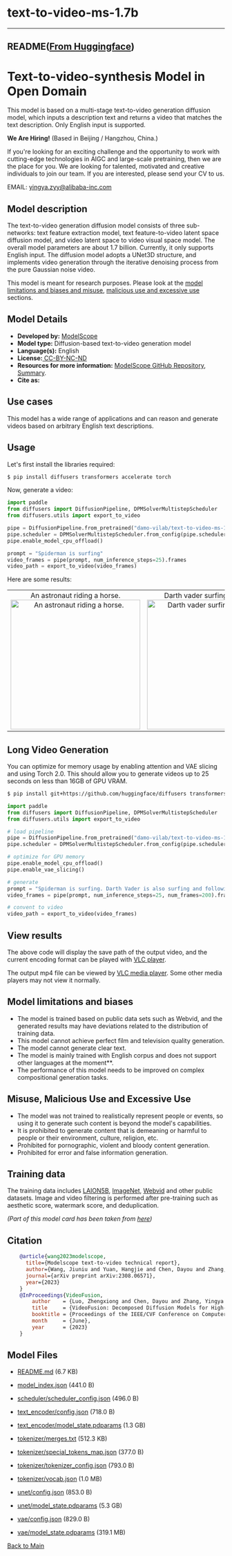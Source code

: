 
# text-to-video-ms-1.7b
---


## README([From Huggingface](https://huggingface.co/damo-vilab/text-to-video-ms-1.7b))



# Text-to-video-synthesis Model in Open Domain

This model is based on a multi-stage text-to-video generation diffusion model, which inputs a description text and returns a video that matches the text description. Only English input is supported.

**We Are Hiring!** (Based in Beijing / Hangzhou, China.)

If you're looking for an exciting challenge and the opportunity to work with cutting-edge technologies in AIGC and large-scale pretraining, then we are the place for you. We are looking for talented, motivated and creative individuals to join our team. If you are interested, please send your CV to us.

EMAIL: yingya.zyy@alibaba-inc.com

## Model description

The text-to-video generation diffusion model consists of three sub-networks: text feature extraction model, text feature-to-video latent space diffusion model, and video latent space to video visual space model. The overall model parameters are about 1.7 billion. Currently, it only supports English input. The diffusion model adopts a UNet3D structure, and implements video generation through the iterative denoising process from the pure Gaussian noise video.

This model is meant for research purposes. Please look at the [model limitations and biases and misuse](#model-limitations-and-biases), [malicious use and excessive use](#misuse-malicious-use-and-excessive-use) sections.

## Model Details

- **Developed by:** [ModelScope](https://modelscope.cn/)
- **Model type:** Diffusion-based text-to-video generation model
- **Language(s):** English
- **License:**[ CC-BY-NC-ND](https://creativecommons.org/licenses/by-nc-nd/4.0/)
- **Resources for more information:** [ModelScope GitHub Repository](https://github.com/modelscope/modelscope), [Summary](https://modelscope.cn/models/damo/text-to-video-synthesis/summary).
- **Cite as:**

## Use cases

This model has a wide range of applications and can reason and generate videos based on arbitrary English text descriptions. 

## Usage 

Let's first install the libraries required:

```bash
$ pip install diffusers transformers accelerate torch
```

Now, generate a video:

```python
import paddle
from diffusers import DiffusionPipeline, DPMSolverMultistepScheduler
from diffusers.utils import export_to_video

pipe = DiffusionPipeline.from_pretrained("damo-vilab/text-to-video-ms-1.7b", dtype=paddle.float16, variant="fp16")
pipe.scheduler = DPMSolverMultistepScheduler.from_config(pipe.scheduler.config)
pipe.enable_model_cpu_offload()

prompt = "Spiderman is surfing"
video_frames = pipe(prompt, num_inference_steps=25).frames
video_path = export_to_video(video_frames)
```

Here are some results:

<table>
    <tr>
        <td><center>
        An astronaut riding a horse.
        <br>
        <img src="https://huggingface.co/datasets/huggingface/documentation-images/resolve/main/diffusers/astr.gif"
            alt="An astronaut riding a horse."
            style="width: 300px;" />
        </center></td>
        <td ><center>
        Darth vader surfing in waves.
        <br>
        <img src="https://huggingface.co/datasets/huggingface/documentation-images/resolve/main/diffusers/vader.gif"
            alt="Darth vader surfing in waves."
            style="width: 300px;" />
        </center></td>
    </tr>
</table>

## Long Video Generation

You can optimize for memory usage by enabling attention and VAE slicing and using Torch 2.0.
This should allow you to generate videos up to 25 seconds on less than 16GB of GPU VRAM.

```bash
$ pip install git+https://github.com/huggingface/diffusers transformers accelerate
```

```py
import paddle
from diffusers import DiffusionPipeline, DPMSolverMultistepScheduler
from diffusers.utils import export_to_video

# load pipeline
pipe = DiffusionPipeline.from_pretrained("damo-vilab/text-to-video-ms-1.7b", dtype=paddle.float16, variant="fp16")
pipe.scheduler = DPMSolverMultistepScheduler.from_config(pipe.scheduler.config)

# optimize for GPU memory
pipe.enable_model_cpu_offload()
pipe.enable_vae_slicing()

# generate
prompt = "Spiderman is surfing. Darth Vader is also surfing and following Spiderman"
video_frames = pipe(prompt, num_inference_steps=25, num_frames=200).frames

# convent to video
video_path = export_to_video(video_frames)
```


## View results

The above code will display the save path of the output video, and the current encoding format can be played with [VLC player](https://www.videolan.org/vlc/).

The output mp4 file can be viewed by [VLC media player](https://www.videolan.org/vlc/). Some other media players may not view it normally.

## Model limitations and biases

* The model is trained based on public data sets such as Webvid, and the generated results may have deviations related to the distribution of training data.
* This model cannot achieve perfect film and television quality generation.
* The model cannot generate clear text.
* The model is mainly trained with English corpus and does not support other languages ​​at the moment**.
* The performance of this model needs to be improved on complex compositional generation tasks.

## Misuse, Malicious Use and Excessive Use

* The model was not trained to realistically represent people or events, so using it to generate such content is beyond the model's capabilities.
* It is prohibited to generate content that is demeaning or harmful to people or their environment, culture, religion, etc.
* Prohibited for pornographic, violent and bloody content generation.
* Prohibited for error and false information generation.

## Training data

The training data includes [LAION5B](https://huggingface.co/datasets/laion/laion2B-en), [ImageNet](https://www.image-net.org/), [Webvid](https://m-bain.github.io/webvid-dataset/) and other public datasets. Image and video filtering is performed after pre-training such as aesthetic score, watermark score, and deduplication.

_(Part of this model card has been taken from [here](https://huggingface.co/damo-vilab/modelscope-damo-text-to-video-synthesis))_

## Citation

```bibtex
    @article{wang2023modelscope,
      title={Modelscope text-to-video technical report},
      author={Wang, Jiuniu and Yuan, Hangjie and Chen, Dayou and Zhang, Yingya and Wang, Xiang and Zhang, Shiwei},
      journal={arXiv preprint arXiv:2308.06571},
      year={2023}
    }
    @InProceedings{VideoFusion,
        author    = {Luo, Zhengxiong and Chen, Dayou and Zhang, Yingya and Huang, Yan and Wang, Liang and Shen, Yujun and Zhao, Deli and Zhou, Jingren and Tan, Tieniu},
        title     = {VideoFusion: Decomposed Diffusion Models for High-Quality Video Generation},
        booktitle = {Proceedings of the IEEE/CVF Conference on Computer Vision and Pattern Recognition (CVPR)},
        month     = {June},
        year      = {2023}
    }
```




## Model Files

- [README.md](https://paddlenlp.bj.bcebos.com/models/community/damo-vilab/text-to-video-ms-1.7b/README.md) (6.7 KB)

- [model_index.json](https://paddlenlp.bj.bcebos.com/models/community/damo-vilab/text-to-video-ms-1.7b/model_index.json) (441.0 B)

- [scheduler/scheduler_config.json](https://paddlenlp.bj.bcebos.com/models/community/damo-vilab/text-to-video-ms-1.7b/scheduler/scheduler_config.json) (496.0 B)

- [text_encoder/config.json](https://paddlenlp.bj.bcebos.com/models/community/damo-vilab/text-to-video-ms-1.7b/text_encoder/config.json) (718.0 B)

- [text_encoder/model_state.pdparams](https://paddlenlp.bj.bcebos.com/models/community/damo-vilab/text-to-video-ms-1.7b/text_encoder/model_state.pdparams) (1.3 GB)

- [tokenizer/merges.txt](https://paddlenlp.bj.bcebos.com/models/community/damo-vilab/text-to-video-ms-1.7b/tokenizer/merges.txt) (512.3 KB)

- [tokenizer/special_tokens_map.json](https://paddlenlp.bj.bcebos.com/models/community/damo-vilab/text-to-video-ms-1.7b/tokenizer/special_tokens_map.json) (377.0 B)

- [tokenizer/tokenizer_config.json](https://paddlenlp.bj.bcebos.com/models/community/damo-vilab/text-to-video-ms-1.7b/tokenizer/tokenizer_config.json) (793.0 B)

- [tokenizer/vocab.json](https://paddlenlp.bj.bcebos.com/models/community/damo-vilab/text-to-video-ms-1.7b/tokenizer/vocab.json) (1.0 MB)

- [unet/config.json](https://paddlenlp.bj.bcebos.com/models/community/damo-vilab/text-to-video-ms-1.7b/unet/config.json) (853.0 B)

- [unet/model_state.pdparams](https://paddlenlp.bj.bcebos.com/models/community/damo-vilab/text-to-video-ms-1.7b/unet/model_state.pdparams) (5.3 GB)

- [vae/config.json](https://paddlenlp.bj.bcebos.com/models/community/damo-vilab/text-to-video-ms-1.7b/vae/config.json) (829.0 B)

- [vae/model_state.pdparams](https://paddlenlp.bj.bcebos.com/models/community/damo-vilab/text-to-video-ms-1.7b/vae/model_state.pdparams) (319.1 MB)


[Back to Main](../../)